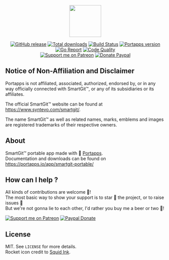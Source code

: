 <p align="center"><a href="https://portapps.io/app/smartgit-portable/" target="_blank"><img width="100" src="https://github.com/portapps/smartgit-portable/blob/master/res/papp.png"></a></p>

<p align="center">
  <a href="https://portapps.io/app/smartgit-portable/#download"><img src="https://img.shields.io/github/release/portapps/smartgit-portable.svg?style=flat-square" alt="GitHub release"></a>
  <a href="https://portapps.io/app/smartgit-portable/#download"><img src="https://img.shields.io/github/downloads/portapps/smartgit-portable/total.svg?style=flat-square" alt="Total downloads"></a>
  <a href="https://travis-ci.com/portapps/smartgit-portable"><img src="https://img.shields.io/travis/com/portapps/smartgit-portable/master.svg?style=flat-square" alt="Build Status"></a>
  <a href="https://github.com/portapps/portapps"><img src="https://img.shields.io/badge/portapps-1.27.0-479fdb.svg?style=flat-square" alt="Portapps version"></a>
  <a href="https://goreportcard.com/report/github.com/portapps/smartgit-portable"><img src="https://goreportcard.com/badge/github.com/portapps/smartgit-portable?style=flat-square" alt="Go Report"></a>
  <a href="https://www.codacy.com/app/portapps/smartgit-portable"><img src="https://img.shields.io/codacy/grade/c086c87cefa741f5afd58e380b41ee1f.svg?style=flat-square" alt="Code Quality"></a>
  <br /><a href="https://www.patreon.com/crazymax"><img src="https://img.shields.io/badge/donate-patreon-f96854.svg?logo=patreon&style=flat-square" alt="Support me on Patreon"></a>
  <a href="https://www.paypal.me/crazyws"><img src="https://img.shields.io/badge/donate-paypal-00457c.svg?logo=paypal&style=flat-square" alt="Donate Paypal"></a>
</p>

## Notice of Non-Affiliation and Disclaimer

Portapps is not affiliated, associated, authorized, endorsed by, or in any way officially connected with SmartGit™, or any of its subsidiaries or its affiliates.

The official SmartGit™ website can be found at https://www.syntevo.com/smartgit/.

The name SmartGit™ as well as related names, marks, emblems and images are registered trademarks of their respective owners.

## About

SmartGit™ portable app made with 🚀 [Portapps](https://portapps.io).<br />
Documentation and downloads can be found on https://portapps.io/app/smartgit-portable/

## How can I help ?

All kinds of contributions are welcome :raised_hands:!<br />
The most basic way to show your support is to star :star2: the project, or to raise issues :speech_balloon:<br />
But we're not gonna lie to each other, I'd rather you buy me a beer or two :beers:!

[![Support me on Patreon](https://portapps.io/img/donate/patreon.png)](https://www.patreon.com/crazymax) 
[![Paypal Donate](https://portapps.io/img/donate/paypal.png)](https://www.paypal.me/crazyws)

## License

MIT. See `LICENSE` for more details.<br />
Rocket icon credit to [Squid Ink](http://thesquid.ink).
